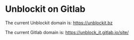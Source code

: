 # Unblockit on Gitlab

The current Unblockit domain is: https://unblockit.bz

The current Gitlab domain is: https://unblock_it.gitlab.io/site/
